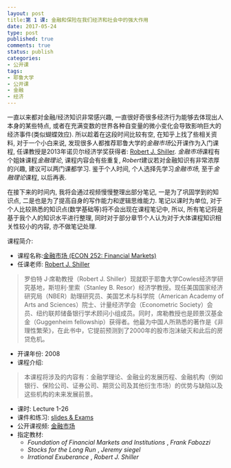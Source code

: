 ```yaml
---
layout: post
title:第 1 课: 金融和保险在我们经济和社会中的强大作用
date: 2017-05-24 
type: post
published: true
comments: true
status: publish
categories:
- 公开课
tags:
- 耶鲁大学
- 公开课
- 金融
- 经济
---
```

一直以来都对金融/经济知识非常感兴趣, 一直很好奇很多经济行为能够去体现出人本身的某些特点, 或者在充满变数的世界各种自变量的微小变化会导致影响巨大的经济事件(类似蝴蝶效应). 所以趁着在这段时间比较有空, 在知乎上找了些相关资料, 对于一个小白来说, 发现很多人都推荐耶鲁大学的*金融市场*公开课作为入门课程, 任课教授是2013年诺贝尔经济学奖获得者: [Robert J. Shiller](http://www.econ.yale.edu/~shiller/). *金融市场*课程有个姐妹课程*金融理论*, 课程内容会有些重复, *Robert*建议若对金融知识有非常浓厚的兴趣, 建议可以两门课都学习. 鉴于个人时间, 个人选择先学习*金融市场*, 至于*金融理论*课程, 以后再表.

在接下来的时间内, 我将会通过视频慢慢整理出部分笔记, 一是为了巩固学到的知识点, 二是也是为了提高自身的写作能力和逻辑思维能力. 笔记以课时为单位, 对于个人比较熟悉的知识点(数学基础等)将不会出现在课程笔记中, 所以, 所有笔记将是基于我个人的知识水平进行整理, 同时对于部分章节个人认为对于大体课程知识相关性较小的内容, 亦不做笔记处理.

课程简介:
- 课程名称:[金融市场 (ECON 252: Financial Markets)](http://oyc.yale.edu/economics/econ-252-08#syllabus)
- 任课老师: [Robert J. Shiller](http://www.econ.yale.edu/~shiller/)
>罗伯特 J·席勒教授（Robert J. Shiller）现就职于耶鲁大学Cowles经济学研究基地，斯坦利·里索（Stanley B. Resor）经济学教授。现任美国国家经济研究局（NBER）助理研究员、美国艺术与科学院（American Academy of Arts and Sciences）院士、计量经济学会（Econometric Society）会员、纽约联邦储备银行学术顾问小组成员。同时，席勒教授也是顾景汉基金金（Guggenheim fellowship）获得者。他最为中国人所熟悉的著作是《非理性繁荣》，在此书中，它提前预测到了2000年的股市泡沫破灭和此后的房贷危机。
- 开课年份: 2008
- 课程介绍: 
> 本课程将涉及的内容有：金融学理论、金融业的发展历程、金融机构（例如银行、保险公司、证券公司、期货公司及其他衍生市场）的优势与缺陷以及这些机构的未来发展前景。
- 课时: Lecture 1-26
- 课件和练习: [slides & Exams](http://oyc.yale.edu/economics/econ-252-08#sessions)
- 公开课视频: [金融市场](http://open.163.com/special/financialmarkets/)
- 指定教材: 
	- *Foundation of Financial Markets and Institutions* , *Frank Fabozzi*
	- *Stocks for the Long Run* , *Jeremy siegel*
	- *Irrational Exuberance* , *Robert J. Shiller*
